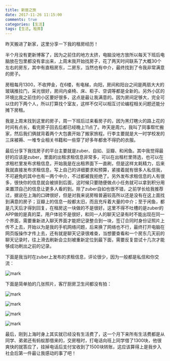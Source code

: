 ```yaml
---
title: 新居之旅
date: 2017-11-26 11:15:00
comments: true
categories: [生活]
tags: [生活, 租房]
---
```


昨天搬进了新家，这里分享一下我的租房经历！

<!-- more -->

半个月没有更新博客了，因为之前住的地方太挤，电脑没地方放所以每天下班后电脑放在包里都没有拿出来，上周末我开始找房子，花了两天时间联系了大概30个左右的房东，其中有直租房东，二房东，当然也有中介，最终找到了令我非常满意的房子。

房租每月1300，不收押金，在6楼，有电梯，向阳，房间和阳台之间是两扇大大的玻璃推拉门，采光很好，房间内桌椅、床、柜子、空调等都是全新的。另外小区的环境比我之前住的小区要好很多，这点是最让我满意的。因为房间足够大，完全可以住的下两个人，所以打算找个室友，这样不仅可以相互讨论编程相关问题还能分摊下房租。

我是上周末找到这里的房子，周一下班后过来看房子的，因为黑灯瞎火的路上花的时间有点长，看完房子回去后都已经晚上11点了。昨天是周六，我叫了同事帮忙搬家，然后我们俩就背着两个大包裹开始了搬家旅程。行李主要就是大一时学校发的三床被褥、一堆专业相关书籍和一些穿了好多年都舍不得扔的衣服。

最后分享下我找房子的平台主要就是zuber、自如、豆瓣、和闲鱼。其中我觉得最好的应该是zuber，里面的出租求租信息非常多，可以在出租栏里筛选，也可以在求租栏里发布求租信息，开始我是在出租界面下一直刷，但是这样太耗精力，后来我就直接发布求租信息，写上自己的详细要求和预算，紧接着就有很多人私信我，不可避免的其中也有一两个中介，不过都被我拒绝了。另外发布求租信息的人有很多，很快你的信息就会被排到后面，这时候只要随便做点小任务就可以拿到积分用来置顶自己的信息让更多人看的到。除了zuber自如也很不错，之前学长给我推荐过，据说在上海的口碑很好，但是对我来说房租普遍较高所以还是没有在这上面找到满意的房子；豆瓣上的信息一般都太旧，而且充斥着大量的中介；至于闲鱼，都是几天后才得到回复，在租房这一块做的不是很好。这里不得不吐槽的是zuber的APP做的是真的菜，用户体验不是很好，和同一人的聊天记录有时不能出现在同一个界面，需要重新进入聊天界面才能把记录整合到一块，签订合同时身份证照片上传不上去，开始以为是我的手机网络问题，后来换了网络也不行，最终打开电脑在网页版操作才传上去，还有就是聊天记录很难查，当想要查看和一个房东几天前的聊天记录时，往上滑去刷新会立刻被重新定位到最下面，需要反复尝试十几次才能够成功刷出之前的记录。

下面是我当时在zuber上发布的求租信息，评论很少，因为一般都是私信和你交流：

![mark](http://imgblog.kuranado.com/blog/171126/IFIGAcjADA.png)

下面是简单拍的几张照片，客厅厨房卫生间都没有拍：

![mark](http://imgblog.kuranado.com/blog/171126/6kmcB5bhKH.jpg)

![mark](http://imgblog.kuranado.com/blog/171126/6d7jB9LlGC.jpg)

![mark](http://imgblog.kuranado.com/blog/171126/8Fg5I8fd16.jpg)

![mark](http://imgblog.kuranado.com/blog/171126/ADD2CGE4aj.jpg)

最后，刚到上海时身上其实就已经没有生活费了，这一个月下来所有生活费都是从同学、弟弟还有蚂蚁那借来的，交房租时，打电话向班上同学借了1300块，他很爽快的就答应了，挂掉电话后支付宝收到了1500块转账，这应该算得上是我步入社会后第一件最让我感动的事了吧！